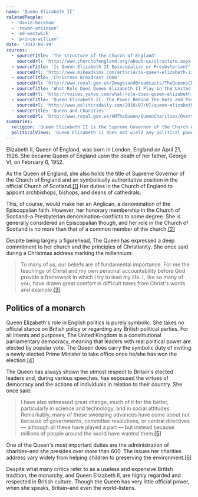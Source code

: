 ```yaml
---
name: 'Queen Elizabeth II'
relatedPeople:
  - 'david-beckham'
  - 'rowan-atkinson'
  - 'ed-westwick'
  - 'prince-william'
date: '2012-04-19'
sources:
  - sourceTitle: 'The structure of the Church of England'
    sourceUrl: 'http://www.churchofengland.org/about-us/structure.aspx'
  - sourceTitle: 'Is Queen Elizabeth II Episcopalian or Presbyterian?'
    sourceUrl: 'http://www.mikeadkins.com/article/is-queen-elizabeth-ii-episcopalian-or-presbyterian/'
  - sourceTitle: 'Christmas Broadcast 2000'
    sourceUrl: 'http://www.royal.gov.uk/ImagesandBroadcasts/TheQueensChristmasBroadcasts/ChristmasBroadcasts/ChristmasBroadcast2000.aspx'
  - sourceTitle: 'What Role Does Queen Elizabeth II Play in the United Kingdom?'
    sourceUrl: 'http://voices.yahoo.com/what-role-does-queen-elizabeth-ii-play-united-379264.html'
  - sourceTitle: 'Queen Elizabeth II: The Power Behind the Hats and Pearls'
    sourceUrl: 'http://www.politicsdaily.com/2010/07/07/queen-elizabeth-ii-the-power-behind-the-hats-and-pearls/'
  - sourceTitle: 'Queen and Charities'
    sourceUrl: 'http://www.royal.gov.uk/HMTheQueen/QueenCharities/Overview.aspx'
summaries:
  religion: 'Queen Elizabeth II is the Supreme Governor of the Church of England, an Anglican/Episcopalian church. She is also an honorary member of the Church of Scotland, a Presbyterian church.'
  politicalViews: 'Queen Elizabeth II does not wield any political power in England and remains politically neutral as her symbolic position dictates.'
---
```


Elizabeth II, Queen of England, was born in London, England on April 21, 1926. She became Queen of England upon the death of her father, George VI, on February 6, 1952.

As the Queen of England, she also holds the title of Supreme Governor of the Church of England and an symbolically authoritative position in the official Church of Scotland.<a class="source-citation" href="#http%3A%2F%2Fwww.churchofengland.org%2Fabout-us%2Fstructure.aspx" title="The structure of the Church of England">[1]</a> Her duties in the Church of England to appoint archbishops, bishops, and deans of cathedrals.

This, of course, would make her an Anglican, a denomination of the Episcopalian faith. However, her honorary membership in the Church of Scotland–a Presbyterian denomination–conflicts to some degree. She is generally considered an Episcopalian though, and her role in the Church of Scotland is no more than that of a common member of the church.<a class="source-citation" href="#http%3A%2F%2Fwww.mikeadkins.com%2Farticle%2Fis-queen-elizabeth-ii-episcopalian-or-presbyterian%2F" title="Is Queen Elizabeth II Episcopalian or Presbyterian?">[2]</a>

Despite being largely a figurehead, The Queen has expressed a deep commitment to her church and the principles of Christianity. She once said during a Christmas address marking the millennium:

> To many of us, our beliefs are of fundamental importance. For me the teachings of Christ and my own personal accountability before God provide a framework in which I try to lead my life. I, like so many of you, have drawn great comfort in difficult times from Christ's words and example.<a class="source-citation" href="#http%3A%2F%2Fwww.royal.gov.uk%2FImagesandBroadcasts%2FTheQueensChristmasBroadcasts%2FChristmasBroadcasts%2FChristmasBroadcast2000.aspx" title="Christmas Broadcast 2000">[3]</a>

## Politics of a monarch

Queen Elizabeth's role in English politics is purely symbolic. She takes no official stance on British policy or regarding any British political parties. For all intents and purposes, The United Kingdom is a constitutional parliamentary democracy, meaning that leaders with real political power are elected by popular vote. The Queen does carry the symbolic duty of inviting a newly elected Prime Minister to take office once he/she has won the election.<a class="source-citation" href="#http%3A%2F%2Fvoices.yahoo.com%2Fwhat-role-does-queen-elizabeth-ii-play-united-379264.html" title="What Role Does Queen Elizabeth II Play in the United Kingdom?">[4]</a>

The Queen has always shown the utmost respect to Britain's elected leaders and, during various speeches, has espoused the virtues of democracy and the actions of individuals in relation to their country. She once said:

> I have also witnessed great change, much of it for the better, particularly in science and technology, and in social attitudes. Remarkably, many of these sweeping advances have come about not because of governments, committee resolutions, or central directives — although all these have played a part — but instead because millions of people around the world have wanted them.<a class="source-citation" href="#http%3A%2F%2Fwww.politicsdaily.com%2F2010%2F07%2F07%2Fqueen-elizabeth-ii-the-power-behind-the-hats-and-pearls%2F" title="Queen Elizabeth II: The Power Behind the Hats and Pearls">[5]</a>

One of the Queen's most important duties are the administration of charities–and she presides over more than 600. The issues her charities address vary widely from helping children to preserving the environment.<a class="source-citation" href="#http%3A%2F%2Fwww.royal.gov.uk%2FHMTheQueen%2FQueenCharities%2FOverview.aspx" title="Queen and Charities">[6]</a>

Despite what many critics refer to as a useless and expensive British tradition, the monarchy, and Queen Elizabeth II, are highly regarded and respected in British culture. Though the Queen has very little official power, when she speaks, Britain–and even the world–listens.
